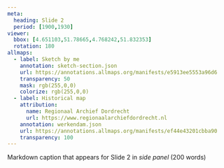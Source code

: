 ```yaml
---
meta:
  heading: Slide 2
  period: [1900,1930]
viewer:
  bbox: [4.651103,51.78665,4.768242,51.832353]
  rotation: 180
allmaps:
  - label: Sketch by me
    annotation: sketch-section.json
    url: https://annotations.allmaps.org/manifests/e5913ee5553a96d6
    transparency: 50
    mask: rgb(255,0,0)
    colorize: rgb(255,0,0)
  - label: Historical map
    attribution:
      name: Regionaal Archief Dordrecht
      url: https://www.regionaalarchiefdordrecht.nl
    annotation: werkendam.json
    url: https://annotations.allmaps.org/manifests/ef44e43201cbba90
    transparency: 100
---
```

Markdown caption that appears for Slide 2 in *side panel* (200 words)
